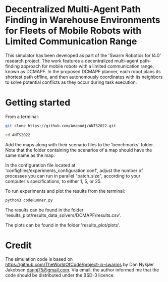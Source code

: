 # Decentralized Multi-Agent Path Finding in Warehouse Environments for Fleets of Mobile Robots with Limited Communication Range

This simulator has been developed as part of the 'Swarm Robotics for I4.0' research project. The work features a decentralized multi-agent path-finding approach for mobile robots with a limited communication range, known as DCMAPF. In the proposed DCMAPF planner,
each robot plans its shortest path offline, and then autonomously coordinates with its neighbors to solve potential conflicts as they occur during task execution. 
# Getting started

From a terminal:

```sh
git clone https://github.com/Amaoudj/ANTS2022.git

cd ANTS2022
```
Add the maps along with their scenario files to the 'benchmarks' folder. Note that the folder containing the scenarios of a map should have the same name as the map.

In the configuration file located at 'configfiles/experiments_configuration.conf', adjust the number of processes you can run in parallel "batch_size", according to your computer's specifications, to either 1, 5, or 25.

To run experiments and plot the results from the terminal:

```sh
python3 codeRunner.py
```


The results can be found in the folder 'results_plot/results_data_solvers/DCMAPF/results.csv'.

The plots can be found in the folder 'results_plot/plots'.


# Credit

The simulation code is based on https://github.com/TheWorldOfCode/project-in-swarms by Dan Nykjær Jakobsen <dannj75@gmail.com>. Via email, the author informed me that the code should be distributed under the BSD-3 licence.


